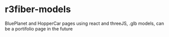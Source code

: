 # r3fiber-models
BluePlanet and HopperCar pages using react and threeJS, .glb models, can be a portifolio page in the future
